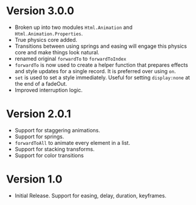 


# Version 3.0.0
 * Broken up into two modules `Html.Animation` and `Html.Animation.Properties`.
 * True physics core added.
 * Transitions between using springs and easing will engage this physics core and make things look natural.
 * renamed original `forwardTo` to `forwardToIndex`
 * `forwardTo` is now used to create a helper function that prepares effects and style updates for a single record.  It is preferred over using `on`.
 * `set` is used to set a style immediately.  Useful for setting `display:none` at the end of a fadeOut.
 * Improved interruption logic.


# Version 2.0.1
 * Support for staggering animations.
 * Support for springs.
 * `forwardToAll` to animate every element in a list.
 * Support for stacking transforms.
 * Support for color transitions


# Version 1.0
 * Initial Release.  Support for easing, delay, duration, keyframes.